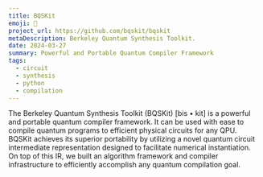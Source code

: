 ```yaml
---
title: BQSKit
emoji: 🍪
project_url: https://github.com/bqskit/bqskit
metaDescription: Berkeley Quantum Synthesis Toolkit.
date: 2024-03-27
summary: Powerful and Portable Quantum Compiler Framework
tags:
  - circuit
  - synthesis
  - python
  - compilation
---
```


The Berkeley Quantum Synthesis Toolkit (BQSKit) [bis • kit] is a powerful and portable quantum compiler framework. It can be used with ease to compile quantum programs to efficient physical circuits for any QPU. BQSKit achieves its superior portability by utilizing a novel quantum circuit intermediate representation designed to facilitate numerical instantiation. On top of this IR, we built an algorithm framework and compiler infrastructure to efficiently accomplish any quantum compilation goal.
